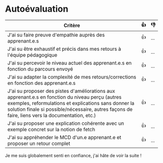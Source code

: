 # Autoévaluation

| Critère | 👍 | 👎 |
| ---------------- | ---------------- | ---------------- | 
| J'ai su faire preuve d'empathie auprès des apprenant.e.s | 👍 | ... |
| J'ai su être exhaustif et précis dans mes retours à l'équipe pédagogique | 👍 | ... |
| J'ai su percevoir le niveau actuel des apprenant.e.s en fonction du parcours envoyé | 👍 | ... |
| J'ai su adapter la complexité de mes retours/corrections en fonction des apprenant.e.s  | 👍 | ... |
| J'ai su proposer des pistes d'améliorations aux apprenant.e.s en fonction du niveau perçu (autres exemples, reformulations et explications sans donner la solution finale si possible/nécessaire, autres façons de faire, liens vers la documentation, etc.) | 👍 | ... |
| J'ai su proposer une explication cohérente avec un exemple concret sur la notion de fetch | 👍 | ... |
| J'ai su appréhender le MCD d'un.e apprenant.e et proposer un retour complet | 👍 | ... |

Je me suis globalement senti en confiance, j'ai hâte de voir la suite !

